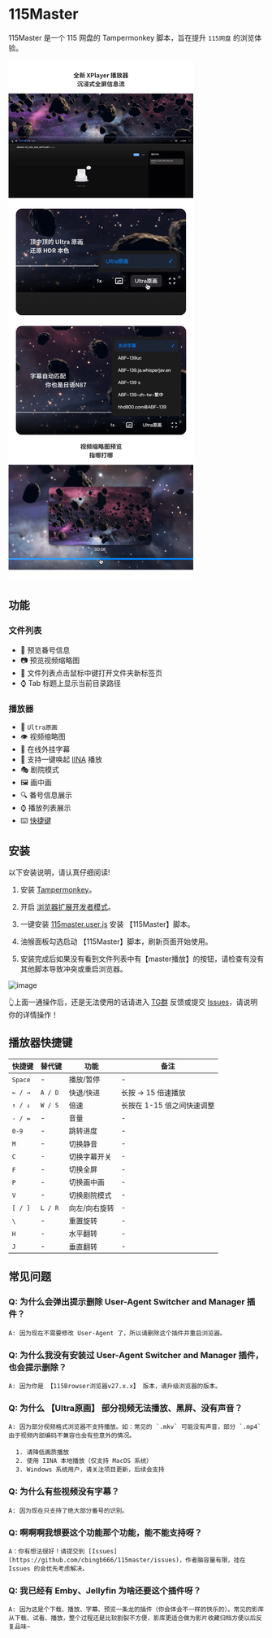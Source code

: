 # 115Master

115Master 是一个 115 网盘的 Tampermonkey 脚本，旨在提升 `115网盘` 的浏览体验。

![preview](./docs/images/preview.png)

## 功能

### 文件列表

- 👀 预览番号信息
- 📷 预览视频缩略图
- 📄 文件列表点击鼠标中键打开文件夹新标签页
- ⌚ Tab 标题上显示当前目录路径

### 播放器

- 🎨 `Ultra原画`
- 👁 视频缩略图
- 🤖 在线外挂字幕
- 🎉 支持一键唤起 [IINA](https://iina.io/) 播放
- 🎭 剧院模式
- 🖼 画中画
- 🔍 番号信息展示
- ⌚ 播放列表展示
- ⌨️ [快捷键](#播放器快捷键)

## 安装

以下安装说明，请认真仔细阅读!

1. 安装 [Tampermonkey](https://www.tampermonkey.net/)。

2. 开启 [浏览器扩展开发者模式](https://www.tampermonkey.net/faq.php#Q209)。

3. 一键安装 [115master.user.js](https://github.com/cbingb666/115master/releases/latest/download/115master.user.js) 安装 【115Master】脚本。

4. 油猴面板勾选启动 【115Master】脚本，刷新页面开始使用。

5. 安装完成后如果没有看到文件列表中有【master播放】的按钮，请检查有没有其他脚本导致冲突或重启浏览器。
   
<img width="329" alt="image" src="https://github.com/user-attachments/assets/189ac578-0592-43bd-ab75-b62cbe6f5170" />


👆上面一通操作后，还是无法使用的话请进入 [TG群](https://t.me/+EzfL2xXhlOA4ZjBh) 反馈或提交 [Issues](https://github.com/cbingb666/115master/issues)，请说明你的详情操作！

## 播放器快捷键

| 快捷键    | 替代键  | 功能          | 备注                       |
| --------- | ------- | ------------- | -------------------------- |
| `Space`   | -       | 播放/暂停     | -                          |
| ` ← / → ` | `A / D` | 快退/快进     | 长按 → 15 倍速播放         |
| ` ↑ / ↓ ` | `W / S` | 倍速          | 长按在 1-15 倍之间快速调整 |
| ` - / = ` | -       | 音量          | -                          |
| `0-9`     | -       | 跳转进度      | -                          |
| `M`       | -       | 切换静音      | -                          |
| `C`       | -       | 切换字幕开关  | -                          |
| `F`       | -       | 切换全屏      | -                          |
| `P`       | -       | 切换画中画    | -                          |
| `V`       | -       | 切换剧院模式  | -                          |
| ` [ / ] ` | `L / R` | 向左/向右旋转 | -                          |
| ` \ `     | -       | 重置旋转      | -                          |
| `H`       | -       | 水平翻转      | -                          |
| `J`       | -       | 垂直翻转      | -                          |

## 常见问题

### Q: 为什么会弹出提示删除 User-Agent Switcher and Manager 插件？

    A: 因为现在不需要修改 User-Agent 了，所以请删除这个插件并重启浏览器。

### Q: 为什么我没有安装过 User-Agent Switcher and Manager 插件，也会提示删除？

    A: 因为你是 【115Browser浏览器v27.x.x】 版本，请升级浏览器的版本。

### Q: 为什么 【Ultra原画】 部分视频无法播放、黑屏、没有声音？

    A: 因为部分视频格式浏览器不支持播放。如：常见的 `.mkv` 可能没有声音，部分 `.mp4` 由于视频内部编码不兼容也会有些意外的情况。

      1. 请降低画质播放
      2. 使用 IINA 本地播放（仅支持 MacOS 系统）
      3. Windows 系统用户，请关注项目更新，后续会支持

### Q: 为什么有些视频没有字幕？

    A: 因为现在只支持了绝大部分番号的识别。

### Q: 啊啊啊我想要这个功能那个功能，能不能支持呀？

    A：你有想法很好！请提交到 [Issues](https://github.com/cbingb666/115master/issues)，作者脑容量有限，挂在 Issues 的会优先考虑解决。

### Q: 我已经有 Emby、Jellyfin 为啥还要这个插件呀？

    A: 因为这是个下载、播放、字幕、预览一条龙的插件（你会体会不一样的快乐的）。常见的影库从下载、试看、播放，整个过程还是比较割裂不方便，影库更适合做为影片收藏归档方便以后反复品味~
